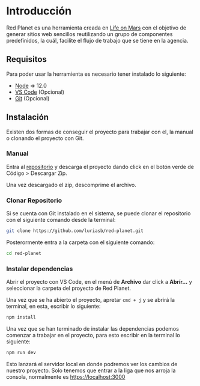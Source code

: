 # Introducción

Red Planet es una herramienta creada en [Life on Mars](https://lifeonmars.com.mx) con el objetivo de generar sitios web sencillos reutilizando un grupo de componentes predefinidos, la cuál, facilite el flujo de trabajo que se tiene en la agencia.


## Requisitos

Para poder usar la herramienta es necesario tener instalado lo siguiente:

- [Node](https://nodejs.org/es/) => 12.0
- [VS Code](https://code.visualstudio.com/) (Opcional)
- [Git](https://git-scm.com/) (Opcional)

## Instalación

Existen dos formas de conseguir el proyecto para trabajar con el, la manual o clonando el proyecto con Git.

### Manual

Entra al [repositorio](https://github.com/luriasb/red-planet) y descarga el proyecto dando click en el botón verde de Código > Descargar Zip.

Una vez descargado el zip, descomprime el archivo.

### Clonar Repositorio

Si se cuenta con Git instalado en el sistema, se puede clonar el repositorio con el siguiente comando desde la terminal:

``` bash
git clone https://github.com/luriasb/red-planet.git
```

Posterormente entra a la carpeta con el siguiente comando:

``` bash
cd red-planet
```

### Instalar dependencias

Abrir el proyecto con VS Code, en el menú de __Archivo__ dar click a __Abrír...__ y seleccionar la carpeta del proyecto de Red Planet.

Una vez que se ha abierto el proyecto, apretar `cmd + j` y se abrirá la terminal, en esta, escribir lo siguiente:

``` bash
npm install
```

Una vez que se han terminado de instalar las dependencias podemos comenzar a trabajar en el proyecto, para esto escribir en la terminal lo siguiente:

```bash
npm run dev 
```

Esto lanzará el servidor local en donde podremos ver los cambios de nuestro proyecto. Solo tenemos que entrar a la liga que nos arroja la consola, normalmente es [https://localhost:3000](https://localhost:3000) 